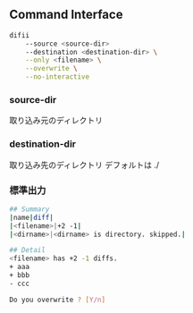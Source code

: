 ## Command Interface
```bash
difii 
    --source <source-dir>
    --destination <destination-dir> \
    --only <filename> \
    --overwrite \
    --no-interactive
```
### source-dir
取り込み元のディレクトリ  
### destination-dir
取り込み先のディレクトリ
デフォルトは ./

### 標準出力
```bash
## Summary
|name|diff|
|<filename>|+2 -1|
|<dirname>|<dirname> is directory. skipped.|

## Detail
<filename> has +2 -1 diffs.
+ aaa
+ bbb
- ccc

Do you overwrite ? [Y/n] 
```
